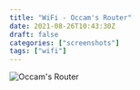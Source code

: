 ```yaml
---
title: "WiFi - Occam's Router"
date: 2021-08-26T10:43:30Z
draft: false
categories: ["screenshots"]
tags: ["wifi"]
---
```


![Occam's Router](/img/ss/wifioccamsrouter.png)
